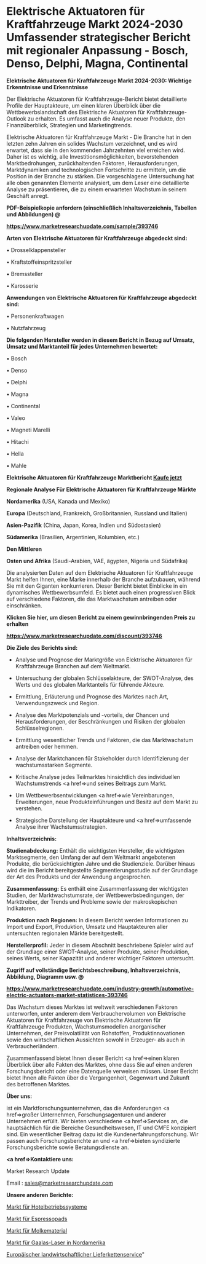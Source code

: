 # Elektrische Aktuatoren für Kraftfahrzeuge Markt 2024-2030 Umfassender strategischer Bericht mit regionaler Anpassung - Bosch, Denso, Delphi, Magna, Continental

<strong>Elektrische Aktuatoren für Kraftfahrzeuge Markt 2024-2030: Wichtige Erkenntnisse und Erkenntnisse</strong>

Der Elektrische Aktuatoren für Kraftfahrzeuge-Bericht bietet detaillierte Profile der Hauptakteure, um einen klaren Überblick über die Wettbewerbslandschaft des Elektrische Aktuatoren für Kraftfahrzeuge-Outlook zu erhalten. Es umfasst auch die Analyse neuer Produkte, den Finanzüberblick, Strategien und Marketingtrends.

Elektrische Aktuatoren für Kraftfahrzeuge Markt - Die Branche hat in den letzten zehn Jahren ein solides Wachstum verzeichnet, und es wird erwartet, dass sie in den kommenden Jahrzehnten viel erreichen wird. Daher ist es wichtig, alle Investitionsmöglichkeiten, bevorstehenden Marktbedrohungen, zurückhaltenden Faktoren, Herausforderungen, Marktdynamiken und technologischen Fortschritte zu ermitteln, um die Position in der Branche zu stärken. Die vorgeschlagene Untersuchung hat alle oben genannten Elemente analysiert, um dem Leser eine detaillierte Analyse zu präsentieren, die zu einem erwarteten Wachstum in seinem Geschäft anregt.



<strong><b>PDF-Beispielkopie anfordern (einschließlich Inhaltsverzeichnis, Tabellen und Abbildungen) @ </b></strong>

<strong><a href=https://www.marketresearchupdate.com/sample/393746>

<strong>https://www.marketresearchupdate.com/sample/393746</u></a></strong></strong>



<strong>Arten von Elektrische Aktuatoren für Kraftfahrzeuge abgedeckt sind:</strong>

• Drosselklappensteller

• Kraftstoffeinspritzsteller

• Bremssteller

• Karosserie



<strong>Anwendungen von Elektrische Aktuatoren für Kraftfahrzeuge abgedeckt sind:</strong>

• Personenkraftwagen

• Nutzfahrzeug



<strong>Die folgenden Hersteller werden in diesem Bericht in Bezug auf Umsatz, Umsatz und Marktanteil für jedes Unternehmen bewertet:</strong>

• Bosch

• Denso

• Delphi

• Magna

• Continental

• Valeo

• Magneti Marelli

• Hitachi

• Hella

• Mahle



<strong>Elektrische Aktuatoren für Kraftfahrzeuge Marktbericht <a href=https://www.marketresearchupdate.com/buynow/393746>Kaufe jetzt</a></strong>



<strong>Regionale Analyse Für Elektrische Aktuatoren für Kraftfahrzeuge Märkte</strong>



<strong>Nordamerika</strong> (USA, Kanada und Mexiko)



<strong>Europa</strong> (Deutschland, Frankreich, Großbritannien, Russland und Italien)



<strong>Asien-Pazifik</strong> (China, Japan, Korea, Indien und Südostasien)



<strong>Südamerika</strong> (Brasilien, Argentinien, Kolumbien, etc.)



<strong>Den Mittleren</strong> 

<strong>Osten und Afrika</strong> (Saudi-Arabien, VAE, ägypten, Nigeria und Südafrika)

Die analysierten Daten auf dem Elektrische Aktuatoren für Kraftfahrzeuge Markt helfen Ihnen, eine Marke innerhalb der Branche aufzubauen, während Sie mit den Giganten konkurrieren. Dieser Bericht bietet Einblicke in ein dynamisches Wettbewerbsumfeld. Es bietet auch einen progressiven Blick auf verschiedene Faktoren, die das Marktwachstum antreiben oder einschränken.



<strong>Klicken Sie hier, um diesen Bericht zu einem gewinnbringenden Preis zu erhalten
</strong>

<strong><a href=https://www.marketresearchupdate.com/discount/393746>https://www.marketresearchupdate.com/discount/393746</b></u></strong></a>



<strong>Die Ziele des Berichts sind:</strong>

- Analyse und Prognose der Marktgröße von Elektrische Aktuatoren für Kraftfahrzeuge Branchen auf dem Weltmarkt.

- Untersuchung der globalen Schlüsselakteure, der SWOT-Analyse, des Werts und des globalen Marktanteils für führende Akteure.

- Ermittlung, Erläuterung und Prognose des Marktes nach Art, Verwendungszweck und Region.

- Analyse des Marktpotenzials und -vorteils, der Chancen und Herausforderungen, der Beschränkungen und Risiken der globalen Schlüsselregionen.

- Ermittlung wesentlicher Trends und Faktoren, die das Marktwachstum antreiben oder hemmen.

- Analyse der Marktchancen für Stakeholder durch Identifizierung der wachstumsstarken Segmente.

- Kritische Analyse jedes Teilmarktes hinsichtlich des individuellen Wachstumstrends <a href=>und</a> seines Beitrags zum Markt.

- Um Wettbewerbsentwicklungen <a href=>wie</a> Vereinbarungen, Erweiterungen, neue Produkteinführungen und Besitz auf dem Markt zu verstehen.

- Strategische Darstellung der Hauptakteure und <a href=>umfas</a>sende Analyse ihrer Wachstumsstrategien.



<strong>Inhaltsverzeichnis:</strong>



<strong>Studienabdeckung:</strong> Enthält die wichtigsten Hersteller, die wichtigsten Marktsegmente, den Umfang der auf dem Weltmarkt angebotenen Produkte, die berücksichtigten Jahre und die Studienziele. Darüber hinaus wird die im Bericht bereitgestellte Segmentierungsstudie auf der Grundlage der Art des Produkts und der Anwendung angesprochen.



<strong>Zusammenfassung:</strong> Es enthält eine Zusammenfassung der wichtigsten Studien, der Marktwachstumsrate, der Wettbewerbsbedingungen, der Markttreiber, der Trends und Probleme sowie der makroskopischen Indikatoren.



<strong>Produktion nach Regionen:</strong> In diesem Bericht werden Informationen zu Import und Export, Produktion, Umsatz und Hauptakteuren aller untersuchten regionalen Märkte bereitgestellt.



<strong>Herstellerprofil:</strong> Jeder in diesem Abschnitt beschriebene Spieler wird auf der Grundlage einer SWOT-Analyse, seiner Produkte, seiner Produktion, seines Werts, seiner Kapazität und anderer wichtiger Faktoren untersucht.



<strong><b>Zugriff auf vollständige Berichtsbeschreibung, Inhaltsverzeichnis, Abbildung, Diagramm usw. @ </b></strong>

<strong><a href=https://www.marketresearchupdate.com/industry-growth/automotive-electric-actuators-market-statistices-393746>https://www.marketresearchupdate.com/industry-growth/automotive-electric-actuators-market-statistices-393746</a></strong>

Das Wachstum dieses Marktes ist weltweit verschiedenen Faktoren unterworfen, unter anderem dem Verbrauchervolumen von Elektrische Aktuatoren für Kraftfahrzeuge von Elektrische Aktuatoren für Kraftfahrzeuge Produkten, Wachstumsmodellen anorganischer Unternehmen, der Preisvolatilität von Rohstoffen, Produktinnovationen sowie den wirtschaftlichen Aussichten sowohl in Erzeuger- als auch in Verbraucherländern.

Zusammenfassend bietet Ihnen dieser Bericht <a href=>einen</a> klaren Überblick über alle Fakten des Marktes, ohne dass Sie auf einen anderen Forschungsbericht oder eine Datenquelle verweisen müssen. Unser Bericht bietet Ihnen alle Fakten über die Vergangenheit, Gegenwart und Zukunft des betroffenen Marktes.



<strong>Über uns:</strong>

 ist ein Marktforschungsunternehmen, das die Anforderungen <a href=>großer</a> Unternehmen, Forschungsagenturen und anderer Unternehmen erfüllt. Wir bieten verschiedene <a href=>Services</a> an, die hauptsächlich für die Bereiche Gesundheitswesen, IT und CMFE konzipiert sind. Ein wesentlicher Beitrag dazu ist die Kundenerfahrungsforschung. Wir passen auch Forschungsberichte an und <a href=>bieten</a> syndizierte Forschungsberichte sowie Beratungsdienste an.



<strong><a href=>Kontaktiere uns:</a></strong>

Market Research Update

Email : sales@marketresearchupdate.com



<strong>Unsere anderen Berichte:</strong>

<a href=https://www.linkedin.com/pulse/hotel-operating-system-market-size-growth-set>Markt für Hotelbetriebssysteme</a>

<a href=https://www.linkedin.com/pulse/espresso-pods-market-analysis-segment-region>Markt für Espressopads</a>

<a href=https://www.linkedin.com/pulse/whey-material-market-sizing-up-anticipating-trends-consumption>Markt für Molkematerial</a>

<a href=https://www.linkedin.com/pulse/north-america-gaalas-lasers-market-2023-new-comprehensive>Markt für Gaalas-Laser in Nordamerika</a>

<a href=https://www.linkedin.com/pulse/europe-agricultural-supply-chain-service>Europäischer landwirtschaftlicher Lieferkettenservice</a>"
